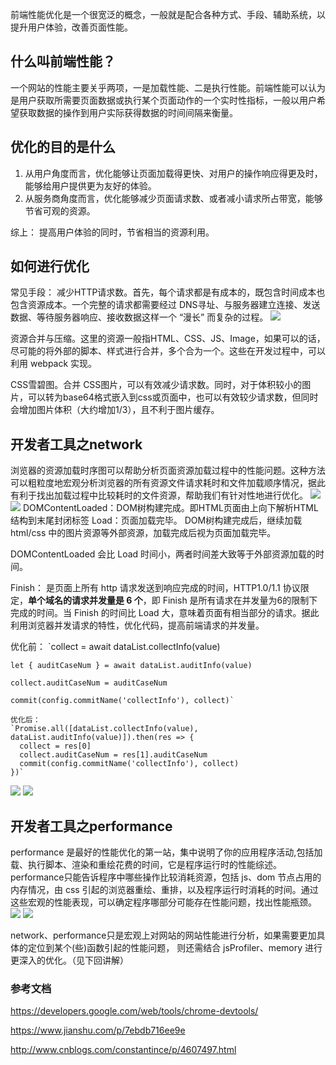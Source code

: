 前端性能优化是一个很宽泛的概念，一般就是配合各种方式、手段、辅助系统，以提升用户体验，改善页面性能。
## 什么叫前端性能？
一个网站的性能主要关乎两项，一是加载性能、二是执行性能。前端性能可以认为是用户获取所需要页面数据或执行某个页面动作的一个实时性指标，一般以用户希望获取数据的操作到用户实际获得数据的时间间隔来衡量。
## 优化的目的是什么
1. 从用户角度而言，优化能够让页面加载得更快、对用户的操作响应得更及时，能够给用户提供更为友好的体验。
2. 从服务商角度而言，优化能够减少页面请求数、或者减小请求所占带宽，能够节省可观的资源。

综上： 提高用户体验的同时，节省相当的资源利用。
## 如何进行优化
常见手段： 减少HTTP请求数。首先，每个请求都是有成本的，既包含时间成本也包含资源成本。一个完整的请求都需要经过 DNS寻址、与服务器建立连接、发送数据、等待服务器响应、接收数据这样一个 “漫长” 而复杂的过程。
![](https://user-gold-cdn.xitu.io/2017/12/26/1609184e525a8133?imageView2/0/w/1280/h/960/format/webp/ignore-error/1)

资源合并与压缩。这里的资源一般指HTML、CSS、JS、Image，如果可以的话，尽可能的将外部的脚本、样式进行合并，多个合为一个。这些在开发过程中，可以利用 webpack 实现。

CSS雪碧图。合并 CSS图片，可以有效减少请求数。同时，对于体积较小的图片，可以转为base64格式嵌入到css或页面中，也可以有效较少请求数，但同时会增加图片体积（大约增加1/3），且不利于图片缓存。

## 开发者工具之network
浏览器的资源加载时序图可以帮助分析页面资源加载过程中的性能问题。这种方法可以粗粒度地宏观分析浏览器的所有资源文件请求耗时和文件加载顺序情况，据此有利于找出加载过程中比较耗时的文件资源，帮助我们有针对性地进行优化。
![](https://github.com/ngdlbq/font-end-performance/blob/master/src/image/%E5%9B%BE%E7%89%87%201.png?raw=true)
![](https://github.com/ngdlbq/font-end-performance/blob/master/src/image/%E5%9B%BE%E7%89%87%203.png?raw=true)
DOMContentLoaded：DOM树构建完成。即HTML页面由上向下解析HTML结构到末尾封闭标签
Load：页面加载完毕。 DOM树构建完成后，继续加载html/css 中的图片资源等外部资源，加载完成后视为页面加载完毕。

DOMContentLoaded 会比 Load 时间小，两者时间差大致等于外部资源加载的时间。

Finish： 是页面上所有 http 请求发送到响应完成的时间，HTTP1.0/1.1 协议限定，**单个域名的请求并发量是 6 个**，即 Finish 是所有请求在并发量为6的限制下完成的时间。当 Finish 的时间比 Load 大，意味着页面有相当部分的请求。据此利用浏览器并发请求的特性，优化代码，提高前端请求的并发量。

   优化前：
   `collect = await dataList.collectInfo(value)

    let { auditCaseNum } = await dataList.auditInfo(value)

    collect.auditCaseNum = auditCaseNum

    commit(config.commitName('collectInfo'), collect)`

    优化后：
    `Promise.all([dataList.collectInfo(value), dataList.auditInfo(value)]).then(res => {
      collect = res[0]
      collect.auditCaseNum = res[1].auditCaseNum
      commit(config.commitName('collectInfo'), collect)
    })`
![](https://github.com/ngdlbq/font-end-performance/blob/master/src/image/%E5%9B%BE%E7%89%87%205.png?raw=true)
![](https://github.com/ngdlbq/font-end-performance/blob/master/src/image/%E5%9B%BE%E7%89%87%206.png?raw=true)

## 开发者工具之performance
performance 是最好的性能优化的第一站，集中说明了你的应用程序活动,包括加载、执行脚本、渲染和重绘花费的时间，它是程序运行时的性能综述。performance只能告诉程序中哪些操作比较消耗资源，包括 js、dom 节点占用的内存情况，由 css 引起的浏览器重绘、重排，以及程序运行时消耗的时间。通过这些宏观的性能表现，可以确定程序哪部分可能存在性能问题，找出性能瓶颈。
![](https://github.com/ngdlbq/font-end-performance/blob/master/src/image/%E5%9B%BE%E7%89%877.png?raw=true)
![](https://github.com/ngdlbq/font-end-performance/blob/master/src/image/%E5%9B%BE%E7%89%878.png?raw=true)

network、performance只是宏观上对网站的网站性能进行分析，如果需要更加具体的定位到某个(些)函数引起的性能问题， 则还需结合 jsProfiler、memory 进行更深入的优化。（见下回讲解）

### 参考文档
https://developers.google.com/web/tools/chrome-devtools/

https://www.jianshu.com/p/7ebdb716ee9e

http://www.cnblogs.com/constantince/p/4607497.html